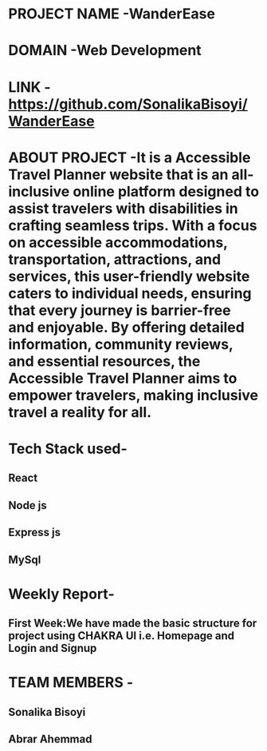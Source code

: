 # PROJECT NAME -WanderEase
# DOMAIN -Web Development
# LINK -https://github.com/SonalikaBisoyi/WanderEase
# ABOUT PROJECT -It is a Accessible Travel Planner website that is an all-inclusive online platform designed to assist travelers with disabilities in crafting seamless trips. With a focus on accessible accommodations, transportation, attractions, and services, this user-friendly website caters to individual needs, ensuring that every journey is barrier-free and enjoyable. By offering detailed information, community reviews, and essential resources, the Accessible Travel Planner aims to empower travelers, making inclusive travel a reality for all.
# Tech Stack used-
   ## React 
  ## Node js
  ## Express js
  ## MySql
# Weekly Report-
 ## First Week:We have made the basic structure for project using CHAKRA UI i.e. Homepage and Login and Signup 
# TEAM MEMBERS -
  ## Sonalika Bisoyi
  ## Abrar Ahemmad
